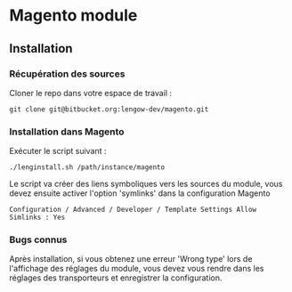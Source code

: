# Magento module #
## Installation ##

### Récupération des sources ###

Cloner le repo dans votre espace de travail :

    git clone git@bitbucket.org:lengow-dev/magento.git

### Installation dans Magento ###

Exécuter le script suivant :

    ./lenginstall.sh /path/instance/magento

Le script va créer des liens symboliques vers les sources du module, vous devez ensuite activer l'option 'symlinks' dans la configuration Magento 

    Configuration / Advanced / Developer / Template Settings Allow Simlinks : Yes

### Bugs connus ###

Après installation, si vous obtenez une erreur 'Wrong type' lors de l'affichage des réglages du module, vous devez vous rendre dans les réglages des transporteurs et enregistrer la configuration.